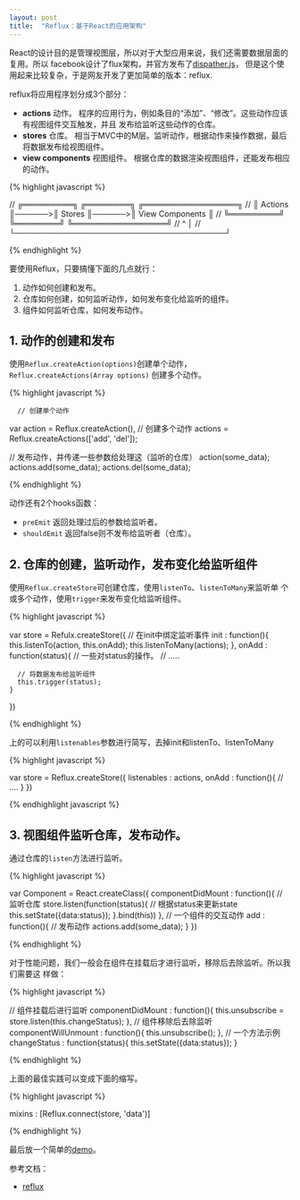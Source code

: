 ```yaml
---
layout: post
title:  "Reflux：基于React的应用架构"
---
```


React的设计目的是管理视图层，所以对于大型应用来说，我们还需要数据层面的复用。所以
facebook设计了flux架构，并官方发布了[dispather.js](https://github.com/facebook/flux/blob/master/src/Dispatcher.js)，
但是这个使用起来比较复杂，于是网友开发了更加简单的版本：reflux.

reflux将应用程序划分成3个部分：

- **actions** 动作。
  程序的应用行为，例如条目的“添加”、“修改”。这些动作应该有视图组件交互触发，并且
  发布给监听这些动作的仓库。
- **stores** 仓库。
  相当于MVC中的M层。监听动作，根据动作来操作数据，最后将数据发布给视图组件。
- **view components** 视图组件。
  根据仓库的数据渲染视图组件，还能发布相应的动作。

{% highlight javascript %}

// ╔═════════╗       ╔════════╗       ╔═════════════════╗
// ║ Actions ║──────>║ Stores ║──────>║ View Components ║
// ╚═════════╝       ╚════════╝       ╚═════════════════╝
//      ^                                      │
//      └──────────────────────────────────────┘

{% endhighlight %}

要使用Reflux，只要搞懂下面的几点就行：

1. 动作如何创建和发布。
2. 仓库如何创建，如何监听动作，如何发布变化给监听的组件。
3. 组件如何监听仓库，如何发布动作。

## 1. 动作的创建和发布

使用``Reflux.createAction(options)``创建单个动作，``Reflux.createActions(Array options)``
创建多个动作。

{% highlight javascript %}

      // 创建单个动作
  var action = Reflux.createAction(),
      // 创建多个动作
      actions = Reflux.createActions(['add', 'del']);

  // 发布动作，并传递一些参数给处理这（监听的仓库）
  action(some_data);
  actions.add(some_data);
  actions.del(some_data);

{% endhighlight %}

动作还有2个hooks函数：

- ``preEmit`` 返回处理过后的参数给监听者。
- ``shouldEmit`` 返回false则不发布给监听者（仓库）。

## 2. 仓库的创建，监听动作，发布变化给监听组件

使用``Reflux.createStore``可创建仓库，使用``listenTo``、``listenToMany``来监听单
个或多个动作，使用``trigger``来发布变化给监听组件。

{% highlight javascript %}

  var store = Refulx.createStore({
    // 在init中绑定监听事件
    init : function(){
      this.listenTo(action, this.onAdd);
      this.listenToMany(actions);
    },
    onAdd : function(status){
      // 一些对status的操作。
      // .....

      // 将数据发布给监听组件
      this.trigger(status);
    }
  })

{% endhighlight %}

上的可以利用``listenables``参数进行简写，去掉init和listenTo、listenToMany

{% highlight javascript %}

  var store = Reflux.createStore({
    listenables : actions,
    onAdd : function(){
      // ....
    }
  })

{% endhighlight javascript %}

## 3. 视图组件监听仓库，发布动作。

通过仓库的``listen``方法进行监听。

{% highlight javascript %}

  var Component = React.createClass({
    componentDidMount : function(){
      // 监听仓库
      store.listen(function(status){
        // 根据status来更新state
        this.setState({data:status});
      }.bind(this))
    },
    // 一个组件的交互动作
    add : function(){
      // 发布动作
      actions.add(some_data);
    }
  })

{% endhighlight %}

对于性能问题，我们一般会在组件在挂载后才进行监听，移除后去除监听。所以我们需要这
样做：

{% highlight javascript %}

  // 组件挂载后进行监听
  componentDidMount : function(){
    this.unsubscribe = store.listen(this.changeStatus);
  },
  // 组件移除后去除监听
  componentWillUnmount : function(){
    this.unsubscribe();
  },
  // 一个方法示例
  changeStatus : function(status){
    this.setState({data:status});
  }

{% endhighlight %}

上面的最佳实践可以变成下面的缩写。

{% highlight javascript %}

  mixins : [Reflux.connect(store, 'data')]

{% endhighlight %}

最后放一个简单的[demo](/assets/react-reflux/example.html)。


参考文档：

- [reflux](https://github.com/reflux/refluxjs)



